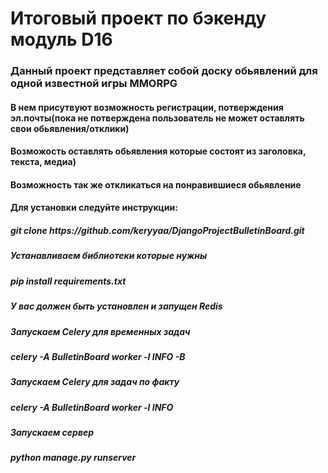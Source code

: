 <h1>Итоговый проект по бэкенду модуль D16</h1>
<h3>Данный проект представляет собой доску обьявлений для одной известной игры MMORPG</h3>
<h4>В нем присутвуют возможность регистрации, 
потверждения эл.почты(пока не потверждена пользователь не
может оставлять свои обьявления/отклики)</h4>
<h4>Возможость оставлять обьявления которые состоят из заголовка, текста, медиа)</h4>
<h4>Возможность так же откликаться на понравившиеся обьявление</h4>
<h4>Для установки следуйте инструкции:</h4>
<h5>git clone https://github.com/keryyaa/DjangoProjectBulletinBoard.git</h5>
<h5>Устанавливаем библиотеки которые нужны</h5>
<h5>pip install requirements.txt</h5>
<h5>У вас должен быть установлен и запущен Redis</h5>
<h5>Запускаем Celery для временных задач</h5>
<h5> celery -A BulletinBoard worker -l INFO -B</h5>
<h5>Запускаем Celery для задач по факту</h5>
<h5>celery -A BulletinBoard worker -l INFO</h5>
<h5>Запускаем сервер</h5>
<h5>python manage.py runserver</h5>